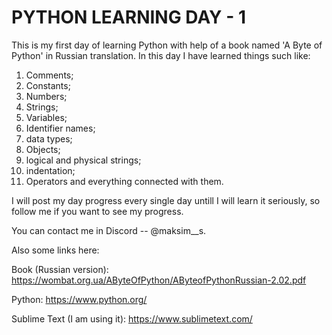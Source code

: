 # PYTHON LEARNING DAY - 1
  This is my first day of learning Python with help of a book named 'A Byte of Python' in Russian translation.
In this day I have learned things such like:
1. Comments;
2. Constants;
3. Numbers;
4. Strings;
5. Variables;
6. Identifier names;
7. data types;
8. Objects;
9. logical and physical strings;
10. indentation;
11. Operators and everything connected with them.

I will post my day progress every single day untill I will learn it seriously, so follow me if you want to see my progress.


  You can contact me in Discord -- @maksim__s.
  
  Also some links here:

  Book (Russian version): https://wombat.org.ua/AByteOfPython/AByteofPythonRussian-2.02.pdf
  
  Python: https://www.python.org/
  
  Sublime Text (I am using it): https://www.sublimetext.com/
